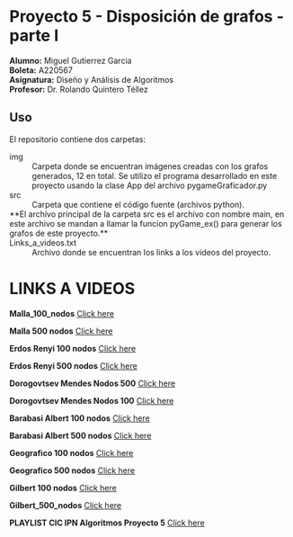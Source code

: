 # Proyecto 5 - Disposición de grafos - parte I
**Alumno:** Miguel Gutierrez Garcia <br>
**Boleta:** A220567 <br>
**Asignatura:** Diseño y Análisis de Algoritmos<br>
**Profesor:** Dr. Rolando Quintero Téllez<br>

## Uso
El repositorio contiene dos carpetas:<br>
<dl>
  <dt>img</dt>
  <dd>Carpeta donde se encuentran imágenes creadas con los grafos generados, 12 en total. Se utilizo el programa desarrollado en este proyecto usando la clase App del archivo pygameGraficador.py</dd>
  <dt>src</dt>
  <dd>Carpeta que contiene el código fuente (archivos python).</dd>
 **El archivo principal de la carpeta src es el archivo con nombre main, en este archivo se mandan a llamar la funcion pyGame_ex() para generar los grafos de este proyecto.**
  <dt>Links_a_videos.txt</dt>
  <dd>Archivo donde se encuentran los links a los videos del proyecto.</dd>
</dl>

# LINKS A VIDEOS

**Malla_100_nodos**
[Click here](https://youtu.be/o01132TxlGs)

**Malla 500 nodos**
[Click here](https://youtu.be/fkZhsqB_4Ac)

**Erdos Renyi 100 nodos**
[Click here](https://youtu.be/-rMR_pcYL80)

**Erdos Renyi 500 nodos**
[Click here](https://youtu.be/l9qnsLi0fd4)

**Dorogovtsev Mendes Nodos 500**
[Click here](https://youtu.be/wK5ii843410)

**Dorogovtsev Mendes Nodos 100**
[Click here](https://youtu.be/tfG4ZG2efUU)

**Barabasi Albert 100 nodos**
[Click here](https://youtu.be/mEPgrxY8xYc)

**Barabasi Albert 500 nodos**
[Click here](https://youtu.be/QrbPBEPH9Ec)

**Geografico 100 nodos**
[Click here](https://youtu.be/_DWM7DS2YHk)

**Geografico 500 nodos**
[Click here](https://youtu.be/LST4THQDIiM)

**Gilbert 100 nodos**
[Click here](https://youtu.be/5lspaEkSIuA)

**Gilbert_500_nodos**
[Click here](https://youtu.be/EDTan4-zVac)

**PLAYLIST CIC IPN Algoritmos Proyecto 5**
[Click here](https://youtube.com/playlist?list=PLUD8VJChJZGHWHWk3XSvWynOfucgl7g3r)

